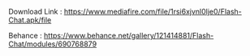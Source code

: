 Download Link : https://www.mediafire.com/file/1rsi6xjvnl0lje0/Flash-Chat.apk/file

Behance : https://www.behance.net/gallery/121414881/Flash-Chat/modules/690768879
